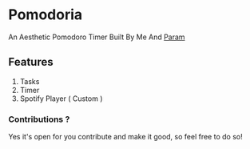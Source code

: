 # Pomodoria
An Aesthetic Pomodoro Timer Built By Me And [Param](https://github.com/paramkhodiyar)

## Features
1. Tasks
2. Timer
3. Spotify Player ( Custom )


### Contributions ?
Yes it's open for you contribute and make it good, so feel free to do so!
